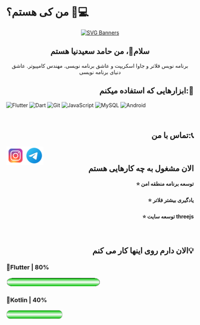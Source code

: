 # من کی هستم؟ 👋💻
<div align="center">

[![SVG Banners](https://svg-banners.vercel.app/api?type=rainbow&text1=Welcome%20Visitor%20🌈&width=800&height=300)](https://github.com/Akshay090/svg-banners)

</div>
<h2 align="center">سلام👋، من حامد سعیدنیا هستم</h2>
<p align="center">
برنامه نویس فلاتر و جاوا اسکریپت و عاشق برنامه نویسی. مهندس کامپیوتر. عاشق دنیای برنامه نویسی
</p>

<h2 align="right">ابزارهایی که استفاده میکنم:💪 </h2>

![Flutter](https://img.shields.io/badge/Flutter-%2302569B.svg?style=for-the-badge&logo=Flutter&logoColor=white)
  ![Dart](https://img.shields.io/badge/dart-%230175C2.svg?style=for-the-badge&logo=dart&logoColor=white)  ![Git](https://img.shields.io/badge/git-%23F05033.svg?style=for-the-badge&logo=git&logoColor=white)  ![JavaScript](https://img.shields.io/badge/javascript-%23323330.svg?style=for-the-badge&logo=javascript&logoColor=%23F7DF1E)  ![MySQL](https://img.shields.io/badge/mysql-4479A1.svg?style=for-the-badge&logo=mysql&logoColor=white)  ![Android](https://img.shields.io/badge/Android-3DDC84?style=for-the-badge&logo=android&logoColor=white)

<br>

<h2 align="right">تماس با من:📞</h2>
<a href="#"><img align="left" alt="instagram" width="50px" height="50" src="https://github.com/HamedSae/HamedSae/blob/main/icons8-instagram-48.png?raw=true"></a>
<a href="#"><img align="left" alt="instagram" width="50px" height="50" src="https://github.com/HamedSae/HamedSae/blob/main/icons8-telegram-48.png?raw=true"></a>

<br>

<h2 align="right">الان مشغول به چه کارهایی هستم</h2>

 <h4 align="right">⭐ توسعه برنامه منطقه امن</h4>
 <h4 align="right">⭐ یادگیری بیشتر فلاتر</h4>
 <h4 align="right">⭐ توسعه سایت threejs</h4>

<br>

<h2 align="right">الان دارم روی اینها کار می کنم💡</h2>
<h3 align="left">🍃Flutter | 80%</h3> <img height = "25px" width="50%" src="https://github.com/HamedSae/HamedSae/blob/main/Progressbar100.png?raw=true">

<h3 align="left">🍃Kotlin | 40%</h3> <img height = "25px" width="30%" src="https://github.com/HamedSae/HamedSae/blob/main/Progressbar100.png?raw=true">


